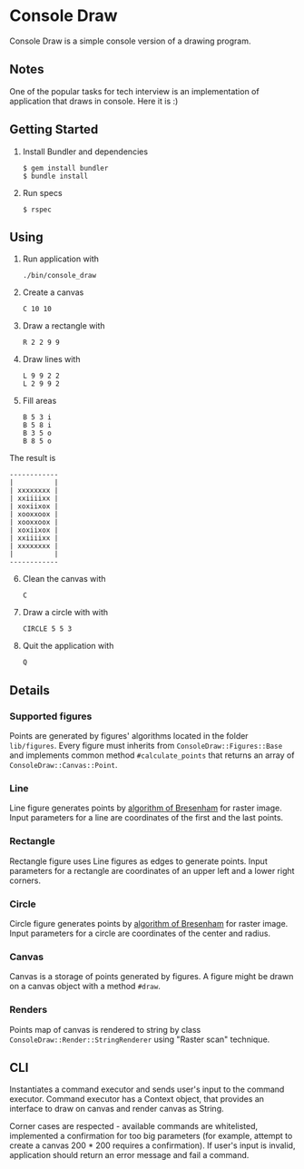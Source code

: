 # Console Draw

Console Draw is a simple console version of a drawing program.

## Notes

One of the popular tasks for tech interview is an implementation of application that draws in console. Here it is :)

## Getting Started

1. Install Bundler and dependencies

       $ gem install bundler
       $ bundle install

2. Run specs

       $ rspec

## Using

1. Run application with

       ./bin/console_draw

2. Create a canvas

       C 10 10

3. Draw a rectangle with

       R 2 2 9 9

4. Draw lines with

       L 9 9 2 2
       L 2 9 9 2

5. Fill areas

       B 5 3 i
       B 5 8 i
       B 3 5 o
       B 8 5 o

The result is

    ------------
    |          |
    | xxxxxxxx |
    | xxiiiixx |
    | xoxiixox |
    | xooxxoox |
    | xooxxoox |
    | xoxiixox |
    | xxiiiixx |
    | xxxxxxxx |
    |          |
    ------------

6. Clean the canvas with

       C

7. Draw a circle with with

       CIRCLE 5 5 3

8. Quit the application with

       Q


## Details

### Supported figures

Points are generated by figures' algorithms located in the folder `lib/figures`. Every figure must inherits from `ConsoleDraw::Figures::Base` and implements common method `#calculate_points` that returns an array of `ConsoleDraw::Canvas::Point`.

### Line

Line figure generates points by [algorithm of Bresenham](https://en.wikipedia.org/wiki/Bresenham%27s_line_algorithm) for raster image. Input parameters for a line are coordinates of the first and the last points.

### Rectangle

Rectangle figure uses Line figures as edges to generate points. Input parameters for a rectangle are coordinates of an upper left and a lower right corners.

### Circle

Circle figure generates points by [algorithm of Bresenham](https://en.wikipedia.org/wiki/Bresenham%27s_line_algorithm) for raster image. Input parameters for a circle are coordinates of the center and radius.

### Canvas

Canvas is a storage of points generated by figures. A figure might be drawn on a canvas object with a method `#draw`.

### Renders

Points map of canvas is rendered to string by class `ConsoleDraw::Render::StringRenderer` using "Raster scan" technique.

## CLI

Instantiates a command executor and sends user's input to the command executor. Command executor has a Context object, that provides an interface to draw on canvas and render canvas as String.

Corner cases are respected - available commands are whitelisted, implemented a confirmation for too big parameters (for example, attempt to create a canvas 200 * 200 requires a confirmation). If user's input is invalid, application should return an error message and fail a command.
